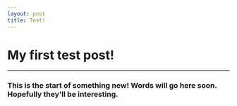 ```yaml
---
layout: post
title: Test!
---
```


# My first test post!
---
### This is the start of something new! Words will go here soon. Hopefully they'll be interesting. 

